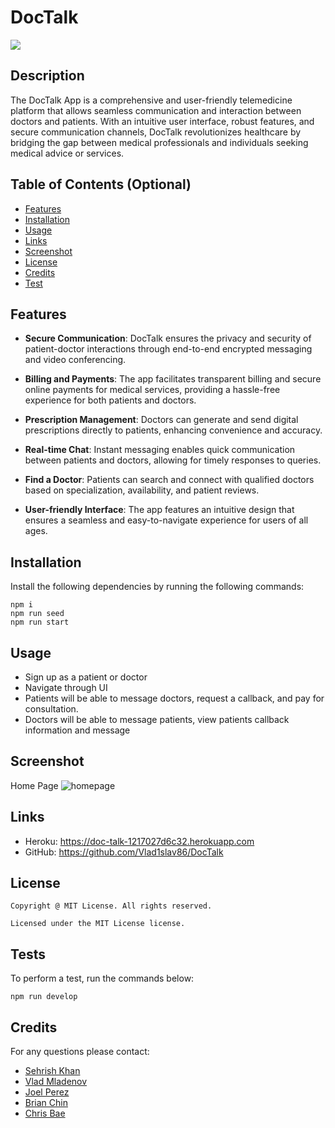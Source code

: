 # DocTalk

![](https://img.shields.io/badge/license-MIT%20License-blue.svg)

## Description
  
The DocTalk App is a comprehensive and user-friendly telemedicine platform that allows seamless communication and interaction between doctors and patients. With an intuitive user interface, robust features, and secure communication channels, DocTalk revolutionizes healthcare by bridging the gap between medical professionals and individuals seeking medical advice or services.
  
## Table of Contents (Optional)

- [Features](#features)  
- [Installation](#installation)
- [Usage](#usage)
- [Links](#links)
- [Screenshot](#screenshot)
- [License](#license)
- [Credits](#credits)
- [Test](#tests)


## Features

- **Secure Communication**: DocTalk ensures the privacy and security of patient-doctor interactions through end-to-end encrypted messaging and video conferencing.

- **Billing and Payments**: The app facilitates transparent billing and secure online payments for medical services, providing a hassle-free experience for both patients and doctors.

- **Prescription Management**: Doctors can generate and send digital prescriptions directly to patients, enhancing convenience and accuracy.

- **Real-time Chat**: Instant messaging enables quick communication between patients and doctors, allowing for timely responses to queries.

- **Find a Doctor**: Patients can search and connect with qualified doctors based on specialization, availability, and patient reviews.

- **User-friendly Interface**: The app features an intuitive design that ensures a seamless and easy-to-navigate experience for users of all ages.

  
## Installation
  
Install the following dependencies by running the following commands:

```
npm i
npm run seed
npm run start
```

## Usage

- Sign up as a patient or doctor
- Navigate through UI 
- Patients will be able to message doctors, request a callback, and pay for consultation.
- Doctors will be able to message patients, view patients callback information and message


## Screenshot

Home Page
![homepage](/images/DocTalk.png)

## Links
- Heroku: https://doc-talk-1217027d6c32.herokuapp.com
- GitHub: https://github.com/Vlad1slav86/DocTalk

## License
       
    Copyright @ MIT License. All rights reserved.

    Licensed under the MIT License license.


## Tests

To perform a test, run the commands below:

```
npm run develop
```
## Credits

For any questions please contact:
  
- [Sehrish Khan](https://github.com/sehrishkhan336)
- [Vlad Mladenov](https://github.com/Vlad1slav86)
- [Joel Perez](https://github.com/JoelP-11)
- [Brian Chin](https://github.com/EspadaSworn)
- [Chris Bae](https://github.com/cbae122)
  
